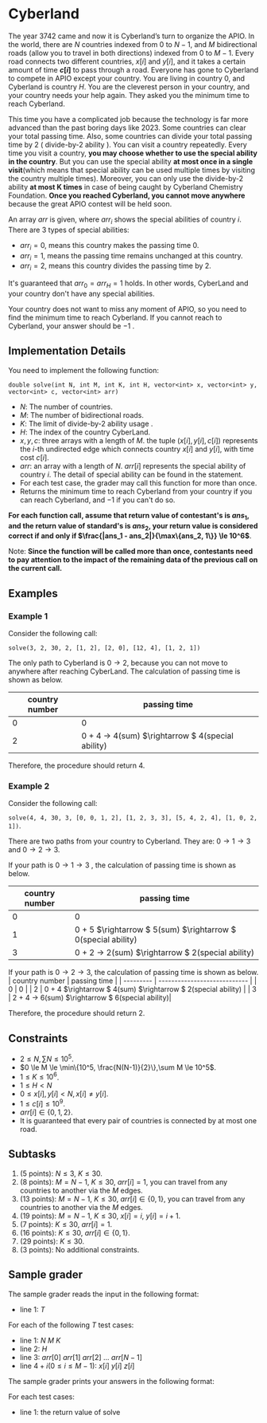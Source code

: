 # Cyberland

The year 3742 came and now it is Cyberland’s turn to organize the APIO. In the world, there are $N$ countries indexed from $0$ to $N-1$, and $M$ bidirectional roads  (allow you to travel in both directions) indexed from $0$ to $M-1$. Every road connects two different countries, $x[i]$ and $y[i]$, and it takes a certain amount of time **$c[i]$** to pass through a road. Everyone has gone to Cyberland to compete in APIO except your country. You are living in country $0$, and Cyberland is country $H$. You are the cleverest person in your country, and your country needs your help again. They asked you the minimum time to reach Cyberland.

This time you have a complicated job because the technology is far more advanced than the past boring days like 2023. Some countries can clear your total passing time. Also, some countries can divide your total passing time by 2 ( divide-by-2 ability ). You can visit a country repeatedly. Every time you visit a country, **you may choose whether to use the special ability in the country**. But you can use the special ability **at most once in a single visit**(which means that special ability can be used multiple times by visiting the country multiple times). Moreover, you can only use the divide-by-2 ability **at most K times** in case of being caught by Cyberland Chemistry Foundation. **Once you reached Cyberland, you cannot move anywhere** because the great APIO contest will be held soon.

An array $arr$ is given, where $arr_i$ shows the special abilities of country $i$. There are $3$ types of special abilities:

- $arr_i = 0$, means this country makes the passing time $0$.
- $arr_i = 1$, means the passing time remains unchanged at this country.
- $arr_i = 2$, means this country divides the passing time by $2$.

It's guaranteed that $arr_0 = arr_H = 1$ holds.  In other words, CyberLand and your country don't have any special abilities.

Your country does not want to miss any moment of APIO, so you need to find the minimum time to reach Cyberland. If you cannot reach to Cyberland, your answer should be $-1$ .


## Implementation Details

You need to implement the following function:

`double solve(int N, int M, int K, int H, vector<int> x, vector<int> y, vector<int> c, vector<int> arr)`

- $N$: The number of countries.
- $M$: The number of bidirectional roads.
- $K$: The limit of divide-by-2 ability usage .
- $H$: The index of  the country CyberLand.
- $x,y,c$: three arrays with a length of $M$. the tuple $(x[i],y[i],c[i])$ represents the $i$-th undirected edge which connects country $x[i]$ and $y[i]$, with time cost $c[i]$.
- $arr$: an array with a length of $N$. $arr[i]$ represents the special ability of country $i$. The detail of special ability can be  found in the statement.
- For each test case, the grader may call this function for more than once. 
- Returns the minimum time to reach Cyberland from your country if you can reach Cyberland, and $-1$ if you can't do so. 

**For each function call, assume that return value of contestant's is $ans_1$, and the return value of standard's is $ans_2$, your return value is considered correct if and only if $\frac{|ans_1 - ans_2|}{\max\{ans_2, 1\}} \le 10^6$**.

Note: **Since the function will be called more than once, contestants need to pay attention to the impact of the remaining data of the previous call on the current call.**

 

## Examples

### Example 1

Consider the following call:

`solve(3, 2, 30, 2, [1, 2], [2, 0], [12, 4], [1, 2, 1])`

The only path to Cyberland is $0 \to 2$, because you can not move to anywhere after reaching CyberLand. The calculation of passing time is shown as below.

| country number | passing time |
| --------- | ---------------------------- |
| 0         | 0                            |
| 2         | 0 + 4 $\rightarrow$ 4(sum) $\rightarrow $ 4(special ability)|

Therefore, the procedure should return $4$.

### Example 2

Consider the following call:

`solve(4, 4, 30, 3, [0, 0, 1, 2], [1, 2, 3, 3], [5, 4, 2, 4], [1, 0, 2, 1])`.

There are two paths from your country to Cyberland. They are: $0 \rightarrow 1 \rightarrow 3$ and $0 \rightarrow 2 \rightarrow 3$.

If your path is $0 \rightarrow 1 \rightarrow 3$ , the calculation of passing time is shown as below. 

| country number | passing time |
| --------- | ---------------------------- |
| 0         | 0                            |
| 1         | 0 + 5 $\rightarrow $ 5(sum) $\rightarrow $ 0(special ability) |
| 3         | 0 + 2 $\rightarrow$ 2(sum) $\rightarrow $ 2(special ability)|

If your path is $0 \rightarrow 2 \rightarrow 3$, the calculation of passing time is shown as below.
| country number | passing time |
| --------- | ---------------------------- |
| 0         | 0                            |
| 2         | 0 + 4 $\rightarrow $ 4(sum) $\rightarrow $ 2(special ability) |
| 3         | 2 + 4 $\rightarrow$ 6(sum) $\rightarrow $ 6(special ability)|

Therefore, the procedure should return $2$.



## Constraints

- $2 \le N, \sum N \le 10^5$.
- $0 \le M \le \min\{10^5, \frac{N(N-1)}{2}\},\sum M \le 10^5$.
- $1 \le K \le 10^6$.
- $1 \le H < N$
- $0 \le x[i],y[i] < N, x[i] \neq y[i]$.
- $1 \le c[i] \le 10^9$.
- $arr[i] \in \{0,1,2\}$.
- It is guaranteed that every pair of countries is connected by at most one road.

## Subtasks

1. ($5$ points): $N \le 3$, $K \le 30$. 
2. ($8$ points): $M = N - 1$, $K \le 30$, $arr[i] = 1$, you can travel from any countries to another via the $M$ edges.
3. ($13$ points): $M = N-1$, $K \le 30$, $arr[i] \in \{0,1\}$, you can travel from any countries to another via the $M$ edges.
4. ($19$ points): $M = N-1$, $K \le 30$, $x[i] = i$, $y[i] = i+1$.
5. ($7$ points): $K \le 30$, $arr[i] = 1$.
6. ($16$ points): $K \le 30$, $arr[i] \in \{0,1\}$.
7. ($29$ points): $K \le 30$.
8. ($3$ points): No additional constraints.

## Sample grader

The sample grader reads the input in the following format:

- line $1$: $T$

For each of the following $T$ test cases:

- line $1$: $N\ M\ K$
- line $2$: $H$
- line $3$: $arr[0]\ arr[1]\ arr[2]\ ...\ arr[N-1]$
- line $4+i(0\le i \le M-1)$: $x[i]\ y[i]\ z[i]$

The sample grader prints your answers in the following format:

For each test cases:

- line $1$:  the return value of solve

